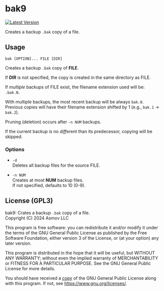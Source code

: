 bak9
================================================================================
[![Latest Version]][crates.io]

[Latest Version]: https://img.shields.io/crates/v/bak9.svg
[crates.io]: https://crates.io/crates/bak9

Creates a backup `.bak` copy of a file.


Usage
--------------------------------------------------------------------------------

`bak [OPTION]... FILE [DIR]`

Creates a backup `.bak` copy of **FILE**.

If **DIR** is not specified, the copy is created in the same directory as FILE.

If *multiple* backups of FILE exist, the filename extension used will be: `.bak.N`.

With multiple backups, the most recent backup will be always `bak.0`. Previous
copies will have their filename extension shifted by 1 (e.g., `bak.1` -> `bak.2`).

Pruning (deletion) occurs after `-n NUM` backups. 

If the current backup is no *diff*erent than its predecessor, copying will be skipped. 

### Options

- `-d`  
Deletes all backup files for the source FILE.

- `-n NUM`  
Creates at most **NUM** backup files.  
If not specified, defaults to 10 (0-9).

License (GPL3)
--------------------------------------------------------------------------------
bak9: Crates a backup `.bak` copy of a file.  
Copyright (C) 2024 Asmov LLC  

This program is free software: you can redistribute it and/or modify
it under the terms of the GNU General Public License as published by
the Free Software Foundation, either version 3 of the License, or
(at your option) any later version.

This program is distributed in the hope that it will be useful,
but WITHOUT ANY WARRANTY; without even the implied warranty of
MERCHANTABILITY or FITNESS FOR A PARTICULAR PURPOSE.  See the
GNU General Public License for more details.

You should have received a [copy](./LICENSE.txt) of the GNU General Public License
along with this program.  If not, see <https://www.gnu.org/licenses/>.

